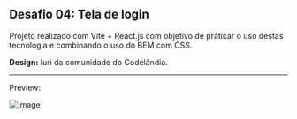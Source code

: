 <h2>Desafio 04: Tela de login</h2>
<p>Projeto realizado com Vite + React.js com objetivo de práticar o uso destas tecnologia e combinando o uso do BEM com CSS.</p>
<p>
  <b>Design:</b> Iuri da comunidade do Codelândia.
</p>

<hr>
Preview:

![image](https://github.com/edurojasDev/codelandia-desafio04/assets/61126545/b76058a5-44ae-475f-8b12-d2e1bd1bb3b4)
